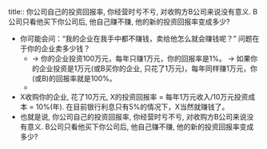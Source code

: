 title:: 你公司自己的投资回报率, 你经营时亏不亏, 对收购方B公司来说没有意义. B公司只看他买下你公司后, 他自己赚不赚, 他的新的投资回报率变成多少?

- 你可能会问：“我的企业在我手中都不赚钱，卖给他怎么就会赚钱呢？” 问题在于你的企业卖多少钱？
	- -> 你的企业投资100万元，每年只赚1万元，你的回报率是1%。
	  -> 如果你的企业投资是1万元(或B买你的企业, 只花了1万元)，每年同样赚1万元，你(或B)的回报率就是100%。
	-
- X收购你的企业, 花了10万元, X的投资回报率 = 每年1万元收入/10万元投资成本 = 10%(年). 在目前银行利息只有5%的情况下，X当然就赚钱了。
- 也就是说, 你公司自己的投资回报率, 你经营时亏不亏, 对收购方B公司来说没有意义. B公司只看他买下你公司后, 他自己赚不赚, 他的新的投资回报率变成多少?
